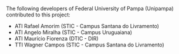 ﻿The following developers of Federal University of Pampa (Unipampa) contributed to this project:

- ATI Rafael Amorim (STIC - Campus Santana do Livramento)
- ATI Angelo Miralha (STIC - Campus Uruguaiana)
- ATI Maurício Fiorenza (DTIC - DIR)
- TTI Wagner Campos (STIC - Campus Santana do Livramento)